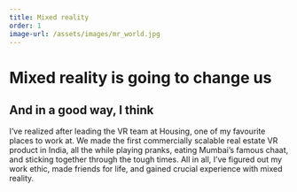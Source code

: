 ```yaml
---
title: Mixed reality
order: 1
image-url: /assets/images/mr_world.jpg
---
```


# Mixed reality is going to change us

## And in a good way, I think

I’ve realized after leading the VR team at Housing, one of my favourite places to work at. We made the first commercially scalable real estate VR product in India, all the while playing pranks, eating Mumbai’s famous chaat, and sticking together through the tough times. All in all, I’ve figured out my work ethic, made friends for life, and gained crucial experience with mixed reality.
